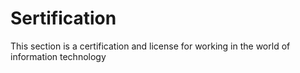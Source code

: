 # Sertification
This section is a certification and license for working in the world of information technology
